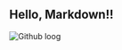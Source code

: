 ## Hello, Markdown!!

![Github loog](https://github.githubassets.com/images/modules/logos_page/GitHub-Mark.png)

